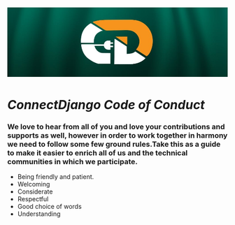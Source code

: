 # ![connectdjango](connectdjango.jpg)
# *ConnectDjango Code of Conduct*
### We love to hear from all of you and love your contributions and supports as well, however in order to work together in harmony we need to follow some few ground rules.Take this as a guide to make it easier to enrich all of us and the technical communities in which we participate.

* Being friendly and patient.
* Welcoming
* Considerate
* Respectful
* Good choice of words
* Understanding